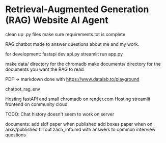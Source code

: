 # Retrieval-Augmented Generation (RAG) Website AI Agent
clean up .py files
make sure requirements.txt is complete

RAG chatbot made to answer questions about me and my work. 

for development:
fastapi dev api.py
streamlit run app.py

make data/ directory for the chromadb
make documents/ directory for the documents you want the RAG to read


PDF -> markdown done with https://www.datalab.to/playground

chatbot_rag_env

Hosting fastAPI and small chromadb on render.com
Hosting streamlit frontend on community cloud

TODO:
Chat history doesn't seem to work on server

documents:
add sldf paper when published
add boxes paper when on arxiv/published
fill out zach_info.md with answers to common interview questions


